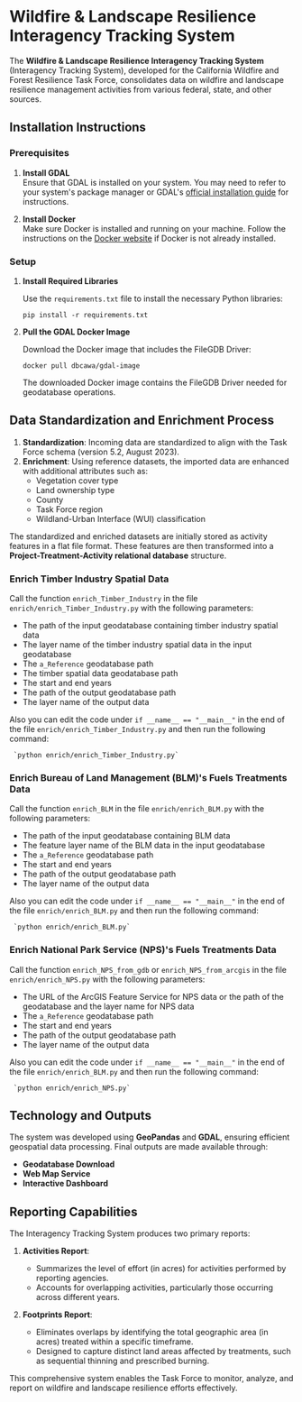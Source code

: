 # Wildfire & Landscape Resilience Interagency Tracking System

The **Wildfire & Landscape Resilience Interagency Tracking System** (Interagency Tracking System), developed for the California Wildfire and Forest Resilience Task Force, consolidates data on wildfire and landscape resilience management activities from various federal, state, and other sources.


## Installation Instructions

### Prerequisites

1. **Install GDAL**  
   Ensure that GDAL is installed on your system. You may need to refer to your system's package manager or GDAL's [official installation guide](https://gdal.org/download.html) for instructions.

2. **Install Docker**  
   Make sure Docker is installed and running on your machine. Follow the instructions on the [Docker website](https://www.docker.com/) if Docker is not already installed.

### Setup

1. **Install Required Libraries**  

   Use the `requirements.txt` file to install the necessary Python libraries:
   
   `pip install -r requirements.txt`

3. **Pull the GDAL Docker Image**

   Download the Docker image that includes the FileGDB Driver:

   `docker pull dbcawa/gdal-image`

   The downloaded Docker image contains the FileGDB Driver needed for geodatabase operations.


## Data Standardization and Enrichment Process
1. **Standardization**: Incoming data are standardized to align with the Task Force schema (version 5.2, August 2023).
2. **Enrichment**: Using reference datasets, the imported data are enhanced with additional attributes such as:
   - Vegetation cover type
   - Land ownership type
   - County
   - Task Force region
   - Wildland-Urban Interface (WUI) classification

The standardized and enriched datasets are initially stored as activity features in a flat file format. These features are then transformed into a **Project-Treatment-Activity relational database** structure.

### Enrich Timber Industry Spatial Data

   Call the function `enrich_Timber_Industry` in the file `enrich/enrich_Timber_Industry.py` with the following parameters:

   - The path of the input geodatabase containing timber industry spatial data 
   - The layer name of the timber industry spatial data in the input geodatabase 
   - The `a_Reference` geodatabase path
   - The timber spatial data geodatabase path
   - The start and end years
   - The path of the output geodatabase path
   - The layer name of the output data

   Also you can edit the code under `if __name__ == "__main__"` in the end of the file `enrich/enrich_Timber_Industry.py` and then run the following command:

   	 `python enrich/enrich_Timber_Industry.py`

### Enrich Bureau of Land Management (BLM)'s Fuels Treatments Data

   Call the function `enrich_BLM` in the file `enrich/enrich_BLM.py` with the following parameters:

   - The path of the input geodatabase containing BLM data 
   - The feature layer name of the BLM data in the input geodatabase 
   - The `a_Reference` geodatabase path
   - The start and end years
   - The path of the output geodatabase path
   - The layer name of the output data

   Also you can edit the code under `if __name__ == "__main__"` in the end of the file `enrich/enrich_BLM.py` and then run the following command:

   	 `python enrich/enrich_BLM.py`


### Enrich National Park Service (NPS)'s Fuels Treatments Data

   Call the function `enrich_NPS_from_gdb` or `enrich_NPS_from_arcgis` in the file `enrich/enrich_NPS.py` with the following parameters:

   - The URL of the ArcGIS Feature Service for NPS data or the path of the geodatabase and the layer name for NPS data 
   - The `a_Reference` geodatabase path
   - The start and end years
   - The path of the output geodatabase path
   - The layer name of the output data

   Also you can edit the code under `if __name__ == "__main__"` in the end of the file `enrich/enrich_BLM.py` and then run the following command:

   	 `python enrich/enrich_NPS.py`


## Technology and Outputs
The system was developed using **GeoPandas** and **GDAL**, ensuring efficient geospatial data processing. Final outputs are made available through:
- **Geodatabase Download**
- **Web Map Service**
- **Interactive Dashboard**

## Reporting Capabilities
The Interagency Tracking System produces two primary reports:
1. **Activities Report**:
   - Summarizes the level of effort (in acres) for activities performed by reporting agencies.
   - Accounts for overlapping activities, particularly those occurring across different years.

2. **Footprints Report**:
   - Eliminates overlaps by identifying the total geographic area (in acres) treated within a specific timeframe.
   - Designed to capture distinct land areas affected by treatments, such as sequential thinning and prescribed burning.

This comprehensive system enables the Task Force to monitor, analyze, and report on wildfire and landscape resilience efforts effectively.


